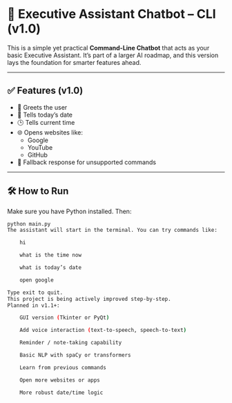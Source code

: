 # 🤖 Executive Assistant Chatbot – CLI (v1.0)

This is a simple yet practical **Command-Line Chatbot** that acts as your basic Executive Assistant. It’s part of a larger AI roadmap, and this version lays the foundation for smarter features ahead.

---

## ✅ Features (v1.0)

- 👋 Greets the user
- 📅 Tells today’s date
- 🕒 Tells current time
- 🌐 Opens websites like:
  - Google
  - YouTube
  - GitHub
- 🤖 Fallback response for unsupported commands

---

## 🛠️ How to Run

Make sure you have Python installed. Then:

```bash
python main.py
The assistant will start in the terminal. You can try commands like:

    hi

    what is the time now

    what is today’s date

    open google

Type exit to quit.
This project is being actively improved step-by-step.
Planned in v1.1+:

    GUI version (Tkinter or PyQt)

    Add voice interaction (text-to-speech, speech-to-text)

    Reminder / note-taking capability

    Basic NLP with spaCy or transformers

    Learn from previous commands

    Open more websites or apps

    More robust date/time logic

